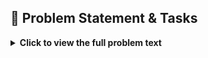 ## 📝 Problem Statement & Tasks

<details>
<summary><strong>Click to view the full problem text</strong></summary>


2025 Quantum Hackathon
Classification
Quantum Algorithms: Quantum Phase Estimation
Background
Quantum Phase Estimation (QPE) is a fundamental quantum algorithm that
estimates the eigenvalue (or phase) corresponding to an eigenvector of a
given unitary operator. It plays a crucial role in various quantum
applications, including Shor's factoring algorithm, quantum simulations, and
quantum chemistry. QPE encodes phase information into a quantum
register using controlled unitary operations and extracts it through the
inverse quantum Fourier transform. Although the algorithm is conceptually
straightforward, its practical implementation requires translating the
mathematical descriptions of the unitary operator and input state into
executable quantum circuits, which is often a challenging task in practice.

1. QPE Implementation
Given the unitary operator U = [[1 0]
                                [0 e^{2πiθ}]] and the eigenvector v₁ = [0 1]ᵀ,
implement the QPE algorithm to estimate the phase θ in the following cases:
  1.1. θ = 5/8
  1.2. θ = 3/7
For each case, analyze how increasing the number of qubits used for the
estimation affects the precision of the output.

2. Finding Eigenvalues of a Matrix using QPE
Given the matrix
        [1 0 8 1]
M  =    [0 1 1 8],
        [8 1 1 0]
        [1 8 0 1]
estimate all eigenvalues of M using only the QPE algorithm. You are not
allowed to use classical methods to compute eigenvectors in advance.
Note 1: Your algorithm should be designed to handle the case where the
matrix is not positive definite.
Note 2: The spectral norm can be upper bounded using either the 1-norm
or the ∞-norm.
Note 3: While you may use built-in functions to simulate matrix
exponential, higher scores will be awarded for implementations that
explicitly decompose M into quantum operators and manually construct the
corresponding circuit.
Note 4: You are encouraged to estimate the eigenvalues without relying on
prior knowledge of the eigenvectors. If not, your submission may receive a
lower score.

3. Analyzing the Impact of Noise on QPE
QPE is known to be sensitive to various types of quantum noise. Using
your implementation from the previous problems, apply different noise
models (e.g., depolarizing noise, readout error) and analyze how the
accuracy of QPE is affected.

4. Exploring Applications of QPE
Identify an application where the QPE algorithm can be applied effectively.
Construct a simple example that demonstrates the use of QPE in that
application, and explain how the algorithm contributes to solving the
problem.

References
[1] M. A. Nielsen and I. L. Chuang, Quantum computation and
quantum information (Springer, 1999)
[2] Thomas G. Wong, Introduction to classical and quantum
computing (Rooted Grove, 2022)
[3] L. Lin, Lecture Notes on Quantum Algorithms for Scientific
Computation (https://arxiv.org/abs/2201.08309)
